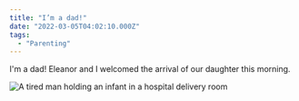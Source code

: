 ```yaml
---
title: "I’m a dad!"
date: "2022-03-05T04:02:10.000Z"
tags: 
  - "Parenting"
---
```


I'm a dad! Eleanor and I welcomed the arrival of our daughter this morning.

![A tired man holding an infant in a hospital delivery room](/img/note-images/c9d3b0b203.jpg)
